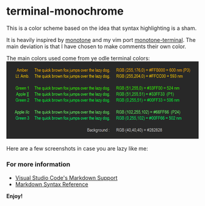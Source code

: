# terminal-monochrome

This is a color scheme based on the idea that syntax highlighting is a sham.

It is heavily inspired by [monotone](https://github.com/Lokaltog/vim-monotone) and my vim port [monotone-terminal](https://gitlab.com/ducktape/monotone-termnial).
The main deviation is that I have chosen to make comments their own color.

The main colors used come from ye odle terminal colors:
![phosterm](./screenshots/phos_term.png)

Here are a few screenshots in case you are lazy like me:

### For more information
* [Visual Studio Code's Markdown Support](http://code.visualstudio.com/docs/languages/markdown)
* [Markdown Syntax Reference](https://help.github.com/articles/markdown-basics/)

**Enjoy!**
